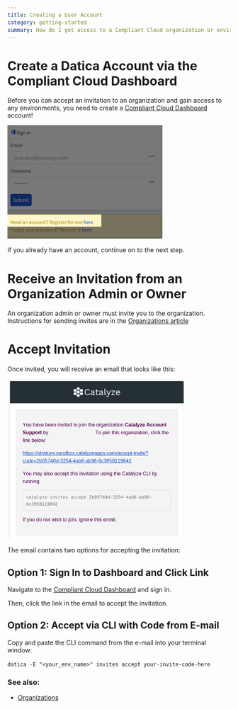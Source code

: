 ```yaml
---
title: Creating a User Account
category: getting-started
summary: How do I get access to a Compliant Cloud organization or environment?
---
```


# Create a Datica Account via the Compliant Cloud Dashboard

Before you can accept an invitation to an organization and gain access to any environments, you need to create a [Compliant Cloud Dashboard](https://product.datica.com/compliant-cloud) account!

![register](images/account_register.png)

If you already have an account, continue on to the next step.

# Receive an Invitation from an Organization Admin or Owner

An organization admin or owner must invite you to the organization. Instructions for sending invites are in the [Organizations article](/compliant-cloud/articles/concepts/organizations)

# Accept Invitation

Once invited, you will receive an email that looks like this:

![email](images/account_email.png)

The email contains two options for accepting the invitation:

## Option 1: Sign In to Dashboard and Click Link

Navigate to the [Compliant Cloud Dashboard](https://product.datica.com/compliant-cloud) and sign in.

Then, click the link in the email to accept the invitation.

## Option 2: Accept via CLI with Code from E-mail

Copy and paste the CLI command from the e-mail into your terminal window:

`datica -E "<your_env_name>" invites accept your-invite-code-here`

### See also:

* [Organizations](/compliant-cloud/articles/concepts/organizations)
